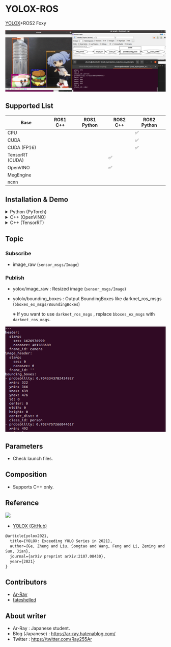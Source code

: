 # YOLOX-ROS

[YOLOX](https://github.com/Megvii-BaseDetection/YOLOX)+ROS2 Foxy


![yolox_s_result](images_for_readme/yolox_s_result.png)


## Supported List

| Base            | ROS1 C++ | ROS1 Python | ROS2 C++ | ROS2 Python |
| --------------- | -------- | ----------- | -------- | ----------- |
| CPU             |          |             |          | ✅           |
| CUDA            |          |             |          | ✅           |
| CUDA (FP16)     |          |             |          | ✅           |
| TensorRT (CUDA) |          |             | ✅        |             |
| OpenVINO        |          |             | ✅        |             |
| MegEngine       |          |             |          |             |
| ncnn            |          |             |          |             |

## Installation & Demo
<details>
<summary>Python (PyTorch)</summary>

## Requirements

- ROS2 Foxy
- OpenCV 4
- Python 3.8 (Ubuntu 20.04 Default)
- [YOLOX Depends](https://github.com/Megvii-BaseDetection/YOLOX)
- [bbox_ex_msgs](https://github.com/Ar-Ray-code/bbox_ex_msgs)

## Installation

Install the dependent packages based on all tutorials.

### STEP 1 : YOLOX Quick-start

[YOLOX Quick-start (Python)](https://github.com/Megvii-BaseDetection/YOLOX#quick-start)

```bash
git clone --recursive https://github.com/Megvii-BaseDetection/YOLOX
cd YOLOX
pip3 install -U pip && pip3 install -r requirements.txt
pip3 install -v -e .  # or  python3 setup.py develop
pip3 install cython; pip3 install 'git+https://github.com/cocodataset/cocoapi.git#subdirectory=PythonAPI'
```

### STEP 2 : Install YOLOX-ROS

```bash
source /opt/ros/foxy/setup.bash
sudo apt install ros-foxy-v4l2-camera
git clone --recursive https://github.com/Ar-Ray-code/yolox_ros.git ~/ros2_ws/src/yolox_ros/
cd ~/ros2_ws
colcon build --symlink-install # weights files will be installed automatically.
```

### (Step 2) Using CUDA

If you have NVIDIA Graphics, you can run YOLOX-ROS on GPU.

**Additional installing lists**

- NVIDIA Graphics Driver
- CUDA toolkit (11.0)
- torch+cuda

### Step3 : Demo

Connect your web camera.

```bash
source /opt/ros/foxy/setup.bash
source ~/ros2_ws/install/local_setup.bash
ros2 launch yolox_ros_py yolox_s_cpu.launch.py
# ros2 launch yolox_ros_py yolox_s.launch.py # <- GPU
```

</details>

<details>
<summary>C++ (OpenVINO)</summary>
  
- Docker Images is [Released](https://github.com/Ar-Ray-code/YOLOX-ROS/tree/main/yolox_ros_cpp).

## Requirements

- ROS2 Foxy
- OpenCV 4
- OpenVINO
- [bbox_ex_msgs](https://github.com/Ar-Ray-code/bbox_ex_msgs)

### Step1 :  Installation

```bash
source /opt/ros/foxy/setup.bash
sudo apt install ros-foxy-v4l2-camera

source /opt/intel/openvino_2021/bin/setupvars.sh
cd ~/ros2_ws/src
git clone --recursive https://github.com/Ar-Ray-code/YOLOX-ROS.git
# Download onnx file and Convert to IR format.
./YOLOX-ROS/weights/openvino/install.bash yolox_nano
```

### Step2 : Demo

Connect your web camera.

```bash
source /opt/ros/foxy/setup.bash
source ~/ros2_ws/install/local_setup.bash
ros2 launch yolox_ros_cpp yolox_openvino.launch.py
```
</details>

<details>
<summary>C++ (TensorRT)</summary>

Docker Images is [Released](https://github.com/Ar-Ray-code/YOLOX-ROS/tree/main/yolox_ros_cpp).

</details>


## Topic
### Subscribe

- image_raw (`sensor_msgs/Image`)

### Publish

- yolox/image_raw : Resized image (`sensor_msgs/Image`)

- yololx/bounding_boxes : Output BoundingBoxes like darknet_ros_msgs (`bboxes_ex_msgs/BoundingBoxes`)

  ※ If you want to use `darknet_ros_msgs` , replace `bboxes_ex_msgs` with `darknet_ros_msgs`.

![yolox_topic](images_for_readme/yolox_topic.png)

## Parameters 

- Check launch files.

## Composition

- Supports C++ only.

## Reference

![](https://raw.githubusercontent.com/Megvii-BaseDetection/YOLOX/main/assets/logo.png)

- [YOLOX (GitHub)](https://github.com/Megvii-BaseDetection/YOLOX)

```
@article{yolox2021,
  title={YOLOX: Exceeding YOLO Series in 2021},
  author={Ge, Zheng and Liu, Songtao and Wang, Feng and Li, Zeming and Sun, Jian},
  journal={arXiv preprint arXiv:2107.08430},
  year={2021}
}
```

## Contributors
- [Ar-Ray](https://github.com/Ar-Ray-code)
- [fateshelled](https://github.com/fateshelled)

## About writer

- Ar-Ray : Japanese student.
- Blog (Japanese) : https://ar-ray.hatenablog.com/
- Twitter : https://twitter.com/Ray255Ar
